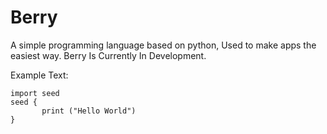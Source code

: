 # Berry
A simple programming language based on python, Used to make apps the easiest way.
Berry Is Currently In Development.

Example Text:
```
import seed
seed {
       print ("Hello World")
}
```
